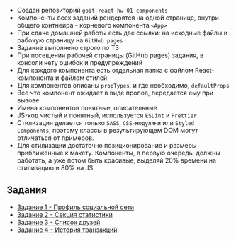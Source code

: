 
- Создан репозиторий `goit-react-hw-01-components`
- Компоненты всех заданий рендерятся на одной странице, внутри общего
  контнейра - корневого компонента `<App>`
- При сдаче домашней работы есть две ссылки: на исходные файлы и рабочую
  страницу на `GitHub pages`
- Задание выполнено строго по ТЗ
- При посещении рабочей страницы (GitHub pages) задания, в консоли нету ошибок и
  предупреждений
- Для каждого компонента есть отдельная папка с файлом React-компонента и файлом
  стилей
- Для компонентов описаны `propTypes`, и где необходимо, `defaultProps`
- Все что компонент ожидает в виде пропов, передается ему при вызове
- Имена компонентов понятные, описательные
- JS-код чистый и понятный, используется `ESLint` и `Prettier`
- Стилизация делается только `SASS`, `CSS-модулями` или `Styled Components`,
  поэтому классы в результирующем DOM могут отличаться от примеров.
- Для стилизации достаточно позиционирование и размеры приближенные к макету.
  Компоненты, в первую очередь, должны работать, а уже потом быть красивые,
  выделяй 20% времени на стилизацию и 80% на JS.

## Задания

- [Задание 1 - Профиль социальной сети](./src/task/social-profile/)
- [Задание 2 - Секция статистики](./src/task/statistics/)
- [Задание 3 - Список друзей](./src/task/friend-list/)
- [Задание 4 - История транзакций](./src/task/transaction-history/)
